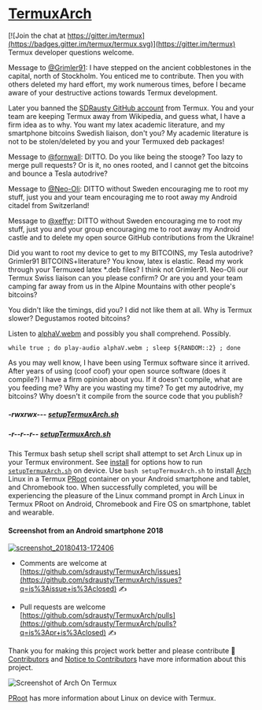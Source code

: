 # [TermuxArch](https://github.com/sdrausty/TermuxArch)
[![Join the chat at https://gitter.im/termux](https://badges.gitter.im/termux/termux.svg)](https://gitter.im/termux)  Termux developer questions welcome.   

Message to [@Grimler91](https://github.com/Grimler91):  I have stepped on the ancient cobblestones in the capital, north of Stockholm. You enticed me to contribute. Then you with others deleted my hard effort, my work numerous times, before I became aware of your destructive actions towards Termux development. 

Later you banned the [SDRausty GitHub account](https://github.com/SDRausty) from Termux.  You and your team are keeping Termux away from Wikipedia, and guess what, I have a firm idea as to why. You want my latex academic literature, and my smartphone bitcoins Swedish liaison, don't you?  My academic literature is not to be stolen/deleted by you and your Termuxed deb packages!

Message to [@fornwall](https://github.com/fornwall):  DITTO. Do you like being the stooge? Too lazy to merge pull requests? Or is it, no ones rooted, and I cannot get the bitcoins and bounce a Tesla autodrive?

Message to [@Neo-Oli](https://github.com/Neo-Oli):  DITTO without Sweden encouraging me to root my stuff, just you and your team encouraging me to root away my Android citadel from Switzerland!

Message to [@xeffyr](https://github.com/xeffyr):  DITTO without Sweden encouraging me to root my stuff, just you and your group encouraging me to root away my Android castle and to delete my open source GitHub contributions from the Ukraine!

Did you want to root my device to get to my BITCOINS, my Tesla autodrive? Grimler91 BITCOINS+literature? You know, latex is elastic. Read my work through your Termuxed latex *.deb files? I think not Grimler91. Neo-Oli our Termux Swiss liaison can you please confirm? Or are you and your team camping far away from us in the Alpine Mountains with other people's bitcoins?

You didn't like the timings, did you? I did not like them at all. Why is Termux slower? Degustamos rooted bitcoins?

Listen to [alphaV.webm](https://github.com/sdrausty/sdrausty.github.io/blob/master/audio/alphaV.webm?raw=true) and possibly you shall comprehend. Possibly.

`while true ; do play-audio alphaV.webm ; sleep ${RANDOM::2} ; done`

As you may well know, I have been using Termux software since it arrived. After years of using (coof coof) your open source software (does it compile?) I have a firm opinion about you. If it doesn't compile, what are you feeding me? Why are you wasting my time? To get my autodrive, my bitcoins? Why doesn't it compile from the source code that you publish?


##### -rwxrwx--- [setupTermuxArch.sh](https://sdrausty.github.io/TermuxArch/setupTermuxArch.sh) 
##### -r--r--r-- [setupTermuxArch.sh](https://raw.githubusercontent.com/sdrausty/TermuxArch/master/setupTermuxArch.sh)

This Termux bash setup shell script shall attempt to set Arch Linux up in your Termux environment.  See [install](https://sdrausty.github.io/docsTermuxArch/install) for options how to run [`setupTermuxArch.sh`](https://raw.githubusercontent.com/sdrausty/TermuxArch/master/setupTermuxArch.sh) on device.  Use `bash setupTermuxArch.sh` to install [Arch](https://wiki.archlinux.org/) Linux in a Termux [PRoot](https://sdrausty.github.io/docsTermuxArch/PRoot) container on your Android smartphone and tablet, and Chromebook too.  When successfully completed, you will be experiencing the pleasure of the Linux command prompt in Arch Linux in Termux PRoot on Android, Chromebook and Fire OS on smartphone, tablet and wearable.

#### Screenshot from an Android smartphone 2018
[![screenshot_20180413-172406](https://user-images.githubusercontent.com/27742457/38758637-ec0ff0dc-3f3f-11e8-802c-82bc511cde88.png)](https://sdrausty.github.io/docsTermuxArch/install)

* Comments are welcome at [https://github.com/sdrausty/TermuxArch/issues](https://github.com/sdrausty/TermuxArch/issues?q=is%3Aissue+is%3Aclosed) ✍ 

* Pull requests are welcome [https://github.com/sdrausty/TermuxArch/pulls](https://github.com/sdrausty/TermuxArch/pulls?q=is%3Apr+is%3Aclosed) ✍ 

Thank you for making this project work better and please contribute 🔆  [Contributors](CONTRIBUTORS.md) and [Notice to Contributors](NOTICE.md) have more information about this project.

![Screenshot of Arch On Termux](https://raw.githubusercontent.com/sdrausty/imgsTermuxArch/master/IMG_20171019_190414.jpg)

[PRoot](docs/PRoot) has more information about Linux on device with Termux.
